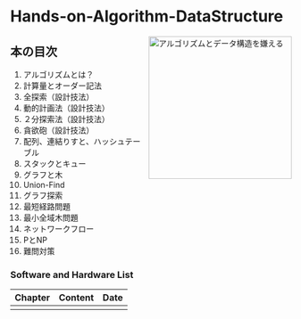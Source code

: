 # Hands-on-Algorithm-DataStructure

<a href="https://www.amazon.co.jp/%E5%95%8F%E9%A1%8C%E8%A7%A3%E6%B1%BA%E5%8A%9B%E3%82%92%E9%8D%9B%E3%81%88%E3%82%8B-%E3%82%A2%E3%83%AB%E3%82%B4%E3%83%AA%E3%82%BA%E3%83%A0%E3%81%A8%E3%83%87%E3%83%BC%E3%82%BF%E6%A7%8B%E9%80%A0-KS%E6%83%85%E5%A0%B1%E7%A7%91%E5%AD%A6%E5%B0%82%E9%96%80%E6%9B%B8-%E5%A4%A7%E6%A7%BB-%E5%85%BC%E8%B3%87/dp/4065128447/ref=asc_df_4065128447/?tag=jpgo-22&linkCode=df0&hvadid=342458612368&hvpos=&hvnetw=g&hvrand=15557097908842450892&hvpone=&hvptwo=&hvqmt=&hvdev=c&hvdvcmdl=&hvlocint=&hvlocphy=1009310&hvtargid=pla-939742448341&psc=1&th=1&psc=1">
<img src="https://images-na.ssl-images-amazon.com/images/I/51OK2x1LvbL._SX348_BO1,204,203,200_.jpg" alt="アルゴリズムとデータ構造を嫌える" height="256px" align="right">
</a>


## 本の目次

1. アルゴリズムとは？
2. 計算量とオーダー記法
3. 全探索（設計技法）
4. 動的計画法（設計技法）
5. ２分探索法（設計技法）
6. 貪欲砲（設計技法）
7. 配列、連結りすと、ハッシュテーブル
8. スタックとキュー
9. グラフと木
10. Union-Find
11. グラフ探索
12. 最短経路問題
13. 最小全域木問題
14. ネットワークフロー
15. PとNP
16. 難問対策


### Software and Hardware List

| Chapter  | Content                     | Date                        |
| -------- | -------------------------------------- | -----------------------------------|
|     |        |  |

